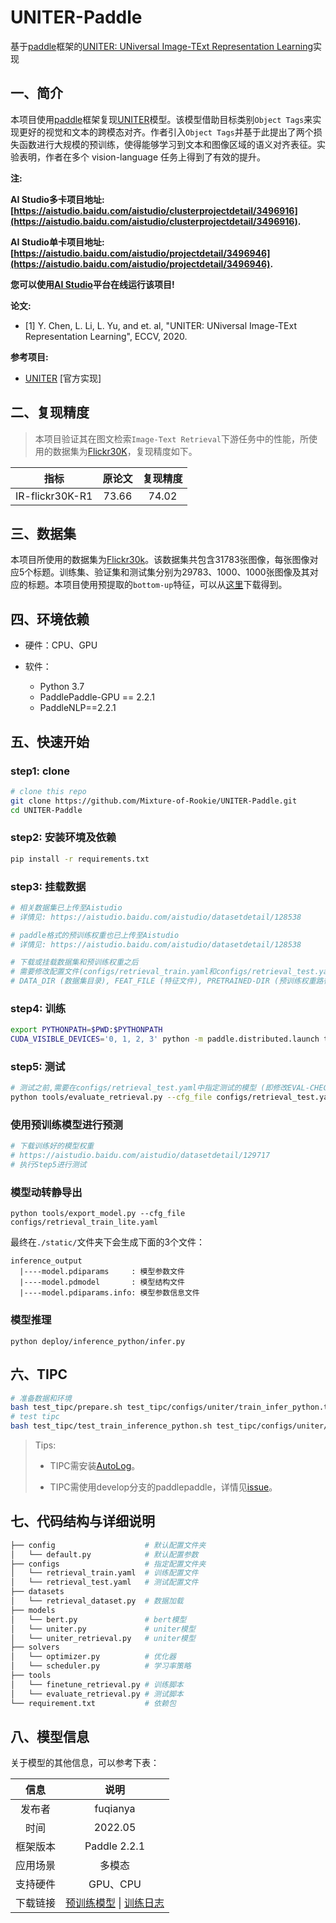 # UNITER-Paddle

基于[paddle](https://github.com/PaddlePaddle/Paddle)框架的[UNITER: UNiversal Image-TExt Representation Learning](https://arxiv.org/abs/1909.11740)实现

## 一、简介

本项目使用[paddle](https://github.com/PaddlePaddle/Paddle)框架复现[UNITER](https://arxiv.org/abs/1909.11740)模型。该模型借助目标类别`Object Tags`来实现更好的视觉和文本的跨模态对齐。作者引入`Object Tags`并基于此提出了两个损失函数进行大规模的预训练，使得能够学习到文本和图像区域的语义对齐表征。实验表明，作者在多个 vision-language 任务上得到了有效的提升。

**注:**

**AI Studio多卡项目地址: [https://aistudio.baidu.com/aistudio/clusterprojectdetail/3496916](https://aistudio.baidu.com/aistudio/clusterprojectdetail/3496916).**

**AI Studio单卡项目地址: [https://aistudio.baidu.com/aistudio/projectdetail/3496946](https://aistudio.baidu.com/aistudio/projectdetail/3496946).**

**您可以使用[AI Studio](https://aistudio.baidu.com/)平台在线运行该项目!**

**论文:**

* [1] Y. Chen, L. Li, L. Yu, and et. al, "UNITER: UNiversal Image-TExt Representation Learning", ECCV, 2020.

**参考项目:**

* [UNITER](https://github.com/ChenRocks/UNITER) [官方实现]

## 二、复现精度

> 本项目验证其在图文检索`Image-Text Retrieval`下游任务中的性能，所使用的数据集为[Flickr30K](http://shannon.cs.illinois.edu/DenotationGraph/data/index.html)，复现精度如下。

| 指标 | 原论文 | 复现精度 |
| :---: | :---: | :---: |
| IR-flickr30K-R1 | 73.66 | 74.02 |


## 三、数据集

本项目所使用的数据集为[Flickr30k](http://shannon.cs.illinois.edu/DenotationGraph/data/index.html)。该数据集共包含31783张图像，每张图像对应5个标题。训练集、验证集和测试集分别为29783、1000、1000张图像及其对应的标题。本项目使用预提取的`bottom-up`特征，可以从[这里](https://github.com/ChenRocks/UNITER/blob/master/scripts/download_itm.sh)下载得到。


## 四、环境依赖

* 硬件：CPU、GPU

* 软件：
    * Python 3.7
    * PaddlePaddle-GPU == 2.2.1
    * PaddleNLP==2.2.1

## 五、快速开始

### step1: clone 

```bash
# clone this repo
git clone https://github.com/Mixture-of-Rookie/UNITER-Paddle.git
cd UNITER-Paddle
```

### step2: 安装环境及依赖

```bash
pip install -r requirements.txt
```

### step3: 挂载数据

```bash
# 相关数据集已上传至Aistudio
# 详情见: https://aistudio.baidu.com/aistudio/datasetdetail/128538

# paddle格式的预训练权重也已上传至Aistudio
# 详情见: https://aistudio.baidu.com/aistudio/datasetdetail/128538

# 下载或挂载数据集和预训练权重之后
# 需要修改配置文件(configs/retrieval_train.yaml和configs/retrieval_test.yaml的一些参数:
# DATA_DIR (数据集目录), FEAT_FILE (特征文件), PRETRAINED-DIR (预训练权重路径)
```

### step4: 训练

```bash
export PYTHONPATH=$PWD:$PYTHONPATH
CUDA_VISIBLE_DEVICES='0, 1, 2, 3' python -m paddle.distributed.launch tools/finetune_retrieval.py --cfg_file configs/retrieval_train.yaml
```

### step5: 测试

```bash
# 测试之前,需要在configs/retrieval_test.yaml中指定测试的模型 (即修改EVAL-CHECKPOINT_DIR参数).
python tools/evaluate_retrieval.py --cfg_file configs/retrieval_test.yaml
```

### 使用预训练模型进行预测

```bash
# 下载训练好的模型权重
# https://aistudio.baidu.com/aistudio/datasetdetail/129717
# 执行Step5进行测试
```

### 模型动转静导出

```
python tools/export_model.py --cfg_file configs/retrieval_train_lite.yaml
```

最终在`./static/`文件夹下会生成下面的3个文件：

```
inference_output
  |----model.pdiparams     : 模型参数文件
  |----model.pdmodel       : 模型结构文件
  |----model.pdiparams.info: 模型参数信息文件
```

### 模型推理

```
python deploy/inference_python/infer.py
```

## 六、TIPC

```bash
# 准备数据和环境
bash test_tipc/prepare.sh test_tipc/configs/uniter/train_infer_python.txt lite_train_lite_infer
# test tipc
bash test_tipc/test_train_inference_python.sh test_tipc/configs/uniter/train_infer_python.txt lite_train_lite_infer
```

> Tips:
>
> *  TIPC需安装[AutoLog](https://github.com/LDOUBLEV/AutoLog)。
>
> * TIPC需使用develop分支的paddlepaddle，详情见[issue](https://github.com/PaddlePaddle/Paddle/issues/43225#issuecomment-1154764339)。

## 七、代码结构与详细说明

```bash
├── config                    # 默认配置文件夹
│   └── default.py            # 默认配置参数
├── configs                   # 指定配置文件夹
│   └── retrieval_train.yaml  # 训练配置文件
│   └── retrieval_test.yaml   # 测试配置文件
├── datasets
│   └── retrieval_dataset.py  # 数据加载
├── models
│   └── bert.py               # bert模型
│   └── uniter.py             # uniter模型
│   └── uniter_retrieval.py   # uniter模型
├── solvers
│   └── optimizer.py          # 优化器
│   └── scheduler.py          # 学习率策略
├── tools
│   └── finetune_retrieval.py # 训练脚本
│   └── evaluate_retrieval.py # 测试脚本
└── requirement.txt           # 依赖包
```

## 八、模型信息

关于模型的其他信息，可以参考下表：

|   信息   |                             说明                             |
| :------: | :----------------------------------------------------------: |
|  发布者  |                           fuqianya                           |
|   时间   |                           2022.05                            |
| 框架版本 |                         Paddle 2.2.1                         |
| 应用场景 |                            多模态                            |
| 支持硬件 |                           GPU、CPU                           |
| 下载链接 | [预训练模型](https://aistudio.baidu.com/aistudio/datasetdetail/129717) \| [训练日志](https://aistudio.baidu.com/aistudio/datasetdetail/129717) |
